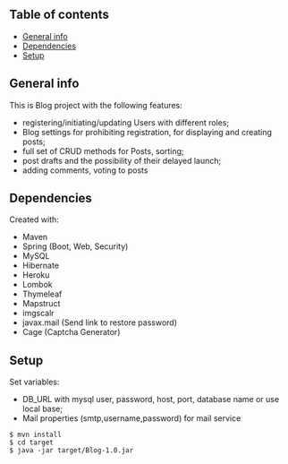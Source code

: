 ## Table of contents

* [General info](#general-info)
* [Dependencies](#dependencies)
* [Setup](#setup)

## General info

This is Blog project with the following features:

* registering/initiating/updating Users with different roles;
* Blog settings for prohibiting registration, for displaying and creating posts;
* full set of CRUD methods for Posts, sorting;
* post drafts and the possibility of their delayed launch;
* adding comments, voting to posts

## Dependencies

Created with:

* Maven
* Spring (Boot, Web, Security)
* MySQL
* Hibernate
* Heroku
* Lombok
* Thymeleaf
* Mapstruct
* imgscalr
* javax.mail (Send link to restore password)
* Cage (Captcha Generator)

## Setup

Set variables:

* DB_URL with mysql user, password, host, port, database name or use local base;
* Mail properties (smtp,username,password) for mail service

```
$ mvn install
$ cd target
$ java -jar target/Blog-1.0.jar
```